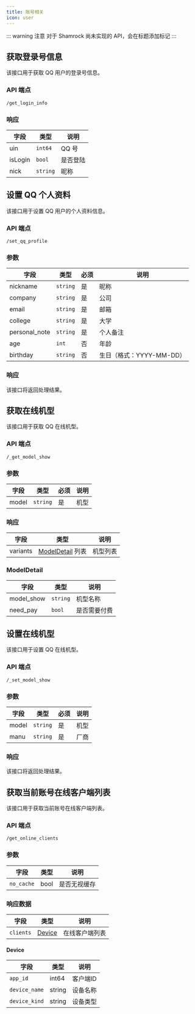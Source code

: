```yaml
---
title: 账号相关
icon: user
---
```


::: warning 注意
对于 Shamrock 尚未实现的 API，会在标题添加标记 <Badge text="未实现" type="danger" vertical="baseline" />
:::

## 获取登录号信息

该接口用于获取 QQ 用户的登录号信息。

### API 端点

`/get_login_info`

### 响应

| 字段    | 类型     | 说明     |
| ------- | -------- | -------- |
| uin     | `int64`  | QQ 号    |
| isLogin | `bool`   | 是否登陆 |
| nick    | `string` | 昵称     |

## 设置 QQ 个人资料

该接口用于设置 QQ 用户的个人资料信息。

### API 端点

`/set_qq_profile`

### 参数

| 字段          | 类型     | 必须 | 说明                     |
| ------------- | -------- | ---- | ------------------------ |
| nickname      | `string` | 是   | 昵称                     |
| company       | `string` | 是   | 公司                     |
| email         | `string` | 是   | 邮箱                     |
| college       | `string` | 是   | 大学                     |
| personal_note | `string` | 是   | 个人备注                 |
| age           | `int`    | 否   | 年龄                     |
| birthday      | `string` | 否   | 生日（格式：YYYY-MM-DD） |

### 响应

该接口将返回处理结果。

## 获取在线机型

该接口用于获取 QQ 在线机型。

### API 端点

`/_get_model_show`

### 参数

| 字段  | 类型     | 必须 | 说明 |
| ----- | -------- | ---- | ---- |
| model | `string` | 是   | 机型 |

### 响应

| 字段     | 类型                             | 说明     |
| -------- | -------------------------------- | -------- |
| variants | [ModelDetail](#modeldetail) 列表 | 机型列表 |

### ModelDetail

| 字段       | 类型     | 说明         |
| ---------- | -------- | ------------ |
| model_show | `string` | 机型名称     |
| need_pay   | `bool`   | 是否需要付费 |

## 设置在线机型

该接口用于设置 QQ 在线机型。

### API 端点

`/_set_model_show`

### 参数

| 字段  | 类型     | 必须 | 说明 |
| ----- | -------- | ---- | ---- |
| model | `string` | 是   | 机型 |
| manu  | `string` | 是   | 厂商 |

### 响应

该接口将返回处理结果。

## 获取当前账号在线客户端列表 <Badge text="未实现" type="danger" />

该接口用于获取当前账号在线客户端列表。

### API 端点

`/get_online_clients`

### 参数

| 字段       | 类型 | 说明         |
| ---------- | ---- | ------------ |
| `no_cache` | bool | 是否无视缓存 |

### 响应数据

| 字段      | 类型              | 说明           |
| --------- | ----------------- | -------------- |
| `clients` | [Device](#device) | 在线客户端列表 |

#### Device

| 字段          | 类型   | 说明     |
| ------------- | ------ | -------- |
| `app_id`      | int64  | 客户端ID |
| `device_name` | string | 设备名称 |
| `device_kind` | string | 设备类型 |
